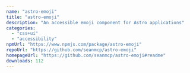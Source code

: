 ```yaml
---
name: "astro-emoji"
title: "astro-emoji"
description: "An accessible emoji component for Astro applications"
categories:
  - "css+ui"
  - "accessibility"
npmUrl: "https://www.npmjs.com/package/astro-emoji"
repoUrl: "https://github.com/seanmcp/astro-emoji"
homepageUrl: "https://github.com/seanmcp/astro-emoji#readme"
downloads: 112
---
```

